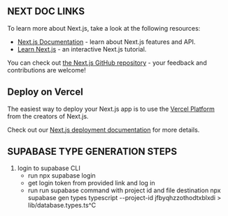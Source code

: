 ## NEXT DOC LINKS

To learn more about Next.js, take a look at the following resources:

- [Next.js Documentation](https://nextjs.org/docs) - learn about Next.js features and API.
- [Learn Next.js](https://nextjs.org/learn) - an interactive Next.js tutorial.

You can check out [the Next.js GitHub repository](https://github.com/vercel/next.js/) - your feedback and contributions are welcome!

## Deploy on Vercel

The easiest way to deploy your Next.js app is to use the [Vercel Platform](https://vercel.com/new?utm_medium=default-template&filter=next.js&utm_source=create-next-app&utm_campaign=create-next-app-readme) from the creators of Next.js.

Check out our [Next.js deployment documentation](https://nextjs.org/docs/deployment) for more details.

## SUPABASE TYPE GENERATION STEPS

1. login to supabase CLI
    - run 
        npx supabase login
    - get login token from provided link and log in
    - run 
        run supabase command with project id and file destination
        npx supabase gen types typescript --project-id jfbyqhzzothodtxblxdi > lib/database.types.ts^C